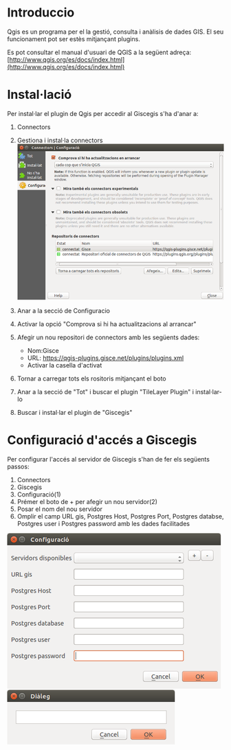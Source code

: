 # Introduccio 
Qgis es un programa per el la gestió, consulta i anàlisis de dades GIS.
El seu funcionament pot ser estès mitjançant plugins.

Es pot consultar el manual d'usuari de QGIS a la següent adreça:
[http://www.qgis.org/es/docs/index.html](http://www.qgis.org/es/docs/index.html)


# Instal·lació
Per instal·lar el plugin de Qgis per accedir al Giscegis s'ha d'anar a:

1. Connectors
2. Gestiona i instal·la connectors
![](_static/connectors.png)

3. Anar a la secció de Configuracio
4. Activar la opció "Comprova si hi ha actualitzacions al arrancar"
5. Afegir un nou repositori de connectors amb les següents dades:
    * Nom:Gisce
    * URL: https://qgis-plugins.gisce.net/plugins/plugins.xml
    * Activar la casella d'activat
6. Tornar a carregar tots els rositoris mitjançant el boto
7. Anar a la secció de "Tot" i buscar el plugin "TileLayer Plugin" i instal·lar-lo
8. Buscar i instal·lar el plugin de "Giscegis"


# Configuració d'accés a Giscegis
Per configurar l'accés al servidor de Giscegis s'han de fer els següents passos:

1. Connectors
2. Giscegis
3. Configuració(1)
4. Prémer el boto de + per afegir un nou servidor(2)
5. Posar el nom del nou servidor
6. Omplir el camp URL gis, Postgres Host, Postgres Port, Postgres databse, Postgres user i Postgres password amb les dades facilitades

![1](_static/configuracio.png)
![2](_static/dialeg.png)
